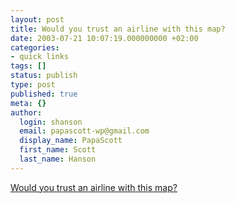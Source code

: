 ```yaml
---
layout: post
title: Would you trust an airline with this map?
date: 2003-07-21 10:07:19.000000000 +02:00
categories:
- quick links
tags: []
status: publish
type: post
published: true
meta: {}
author:
  login: shanson
  email: papascott-wp@gmail.com
  display_name: PapaScott
  first_name: Scott
  last_name: Hanson
---
```

<p><a title="Air India - note in paritcular the European destinations" href="http://www.airindia.com/network/route.htm">Would you trust an airline with this map?</a></p>
